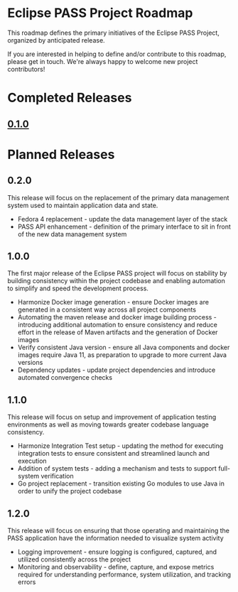 # Eclipse PASS Project Roadmap

This roadmap defines the primary initiatives of the Eclipse PASS Project, organized by anticipated release.

If you are interested in helping to define and/or contribute to this roadmap, please get in touch. We're always happy to welcome new project contributors!

# Completed Releases
## [0.1.0](https://github.com/eclipse-pass/main/releases/tag/release-v0.1.0)

# Planned Releases
## 0.2.0
This release will focus on the replacement of the primary data management system used to maintain application data and state.
* Fedora 4 replacement - update the data management layer of the stack
* PASS API enhancement - definition of the primary interface to sit in front of the new data management system

## 1.0.0
The first major release of the Eclipse PASS project will focus on stability by building consistency within the project codebase and enabling automation to simplify and speed the development process.
* Harmonize Docker image generation - ensure Docker images are generated in a consistent way across all project components
* Automating the maven release and docker image building process - introducing additional automation to ensure consistency and reduce effort in the release of Maven artifacts and the generation of Docker images
* Verify consistent Java version - ensure all Java components and docker images require Java 11, as preparation to upgrade to more current Java versions
* Dependency updates - update project dependencies and introduce automated convergence checks

## 1.1.0
This release will focus on setup and improvement of application testing environments as well as moving towards greater codebase language consistency.
* Harmonize Integration Test setup - updating the method for executing integration tests to ensure consistent and streamlined launch and execution
* Addition of system tests - adding a mechanism and tests to support full-system verification
* Go project replacement - transition existing Go modules to use Java in order to unify the project codebase

## 1.2.0
This release will focus on ensuring that those operating and maintaining the PASS application have the information needed to visualize system activity
* Logging improvement - ensure logging is configured, captured, and utilized consistently across the project
* Monitoring and observability - define, capture, and expose metrics required for understanding performance, system utilization, and tracking errors
